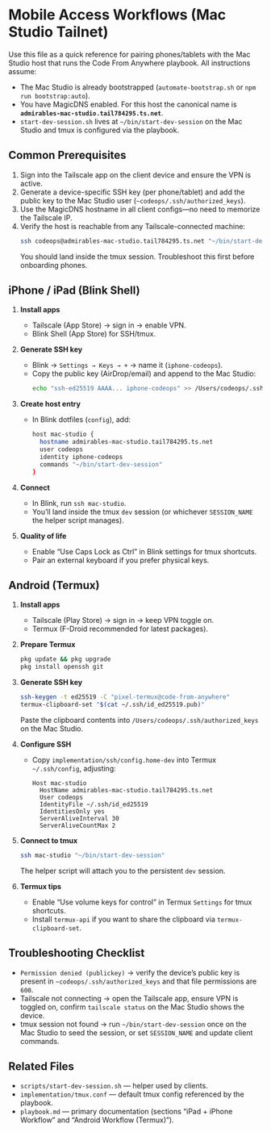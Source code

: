 # Mobile Access Workflows (Mac Studio Tailnet)

Use this file as a quick reference for pairing phones/tablets with the Mac Studio host that runs the Code From Anywhere playbook. All instructions assume:

- The Mac Studio is already bootstrapped (`automate-bootstrap.sh` or `npm run bootstrap:auto`).
- You have MagicDNS enabled. For this host the canonical name is **`admirables-mac-studio.tail784295.ts.net`**.
- `start-dev-session.sh` lives at `~/bin/start-dev-session` on the Mac Studio and tmux is configured via the playbook.

## Common Prerequisites

1. Sign into the Tailscale app on the client device and ensure the VPN is active.
2. Generate a device-specific SSH key (per phone/tablet) and add the public key to the Mac Studio user (`~codeops/.ssh/authorized_keys`).
3. Use the MagicDNS hostname in all client configs—no need to memorize the Tailscale IP.
4. Verify the host is reachable from any Tailscale-connected machine:
   ```bash
   ssh codeops@admirables-mac-studio.tail784295.ts.net "~/bin/start-dev-session"
   ```
   You should land inside the tmux session. Troubleshoot this first before onboarding phones.

## iPhone / iPad (Blink Shell)

1. **Install apps**
   - Tailscale (App Store) → sign in → enable VPN.
   - Blink Shell (App Store) for SSH/tmux.

2. **Generate SSH key**
   - Blink → `Settings → Keys → +` → name it (`iphone-codeops`).
   - Copy the public key (AirDrop/email) and append to the Mac Studio:
     ```bash
     echo "ssh-ed25519 AAAA... iphone-codeops" >> /Users/codeops/.ssh/authorized_keys
     ```

3. **Create host entry**
   - In Blink dotfiles (`config`), add:
     ```sh
     host mac-studio {
       hostname admirables-mac-studio.tail784295.ts.net
       user codeops
       identity iphone-codeops
       commands "~/bin/start-dev-session"
     }
     ```

4. **Connect**
   - In Blink, run `ssh mac-studio`.
   - You’ll land inside the tmux `dev` session (or whichever `SESSION_NAME` the helper script manages).

5. **Quality of life**
   - Enable “Use Caps Lock as Ctrl” in Blink settings for tmux shortcuts.
   - Pair an external keyboard if you prefer physical keys.

## Android (Termux)

1. **Install apps**
   - Tailscale (Play Store) → sign in → keep VPN toggle on.
   - Termux (F-Droid recommended for latest packages).

2. **Prepare Termux**
   ```bash
   pkg update && pkg upgrade
   pkg install openssh git
   ```

3. **Generate SSH key**
   ```bash
   ssh-keygen -t ed25519 -C "pixel-termux@code-from-anywhere"
   termux-clipboard-set "$(cat ~/.ssh/id_ed25519.pub)"
   ```
   Paste the clipboard contents into `/Users/codeops/.ssh/authorized_keys` on the Mac Studio.

4. **Configure SSH**
   - Copy `implementation/ssh/config.home-dev` into Termux `~/.ssh/config`, adjusting:
     ```sshconfig
     Host mac-studio
       HostName admirables-mac-studio.tail784295.ts.net
       User codeops
       IdentityFile ~/.ssh/id_ed25519
       IdentitiesOnly yes
       ServerAliveInterval 30
       ServerAliveCountMax 2
     ```

5. **Connect to tmux**
   ```bash
   ssh mac-studio "~/bin/start-dev-session"
   ```
   The helper script will attach you to the persistent `dev` session.

6. **Termux tips**
   - Enable “Use volume keys for control” in Termux `Settings` for tmux shortcuts.
   - Install `termux-api` if you want to share the clipboard via `termux-clipboard-set`.

## Troubleshooting Checklist

- `Permission denied (publickey)` → verify the device’s public key is present in `~codeops/.ssh/authorized_keys` and that file permissions are `600`.
- Tailscale not connecting → open the Tailscale app, ensure VPN is toggled on, confirm `tailscale status` on the Mac Studio shows the device.
- tmux session not found → run `~/bin/start-dev-session` once on the Mac Studio to seed the session, or set `SESSION_NAME` and update client commands.

## Related Files

- `scripts/start-dev-session.sh` — helper used by clients.
- `implementation/tmux.conf` — default tmux config referenced by the playbook.
- `playbook.md` — primary documentation (sections “iPad + iPhone Workflow” and “Android Workflow (Termux)”).
